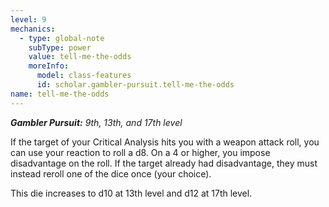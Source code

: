 ```yaml
---
level: 9
mechanics:
  - type: global-note
    subType: power
    value: tell-me-the-odds
    moreInfo:
      model: class-features
      id: scholar.gambler-pursuit.tell-me-the-odds
name: tell-me-the-odds
---
```

_**Gambler Pursuit:** 9th, 13th, and 17th level_
If the target of your Critical Analysis hits you with a weapon attack roll, you can use your reaction to roll a d8. On a 4 or higher, you impose disadvantage on the roll. If the target already had disadvantage, they must instead reroll one of the dice once (your choice).
This die increases to d10 at 13th level and d12 at 17th level.